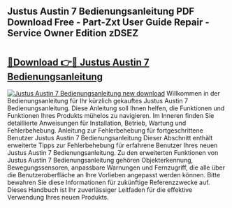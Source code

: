 ## Justus Austin 7 Bedienungsanleitung PDF Download Free - Part-Zxt User Guide Repair - Service Owner Edition zDSEZ

# <h2><a href="http://df41dln.blite.top/?on=Justus+Austin+7+Bedienungsanleitung">🔗Download 👉🔴 Justus Austin 7 Bedienungsanleitung</a></h2>

[![Justus Austin 7 Bedienungsanleitung new download](https://i.imgur.com/lujVjoI.png)](http://df41dln.blite.top/?on=Justus+Austin+7+Bedienungsanleitung)
Willkommen in der Bedienungsanleitung für Ihr kürzlich gekauftes Justus Austin 7 Bedienungsanleitung. Diese Anleitung soll Ihnen helfen, die Funktionen und Funktionen Ihres Produkts mühelos zu navigieren. Im Inneren finden Sie detaillierte Anweisungen für Installation, Betrieb, Wartung und Fehlerbehebung. Anleitung zur Fehlerbehebung für fortgeschrittene Benutzer Justus Austin 7 Bedienungsanleitung Dieser Abschnitt enthält erweiterte Tipps zur Fehlerbehebung für erfahrene Benutzer Ihres neuen Justus Austin 7 Bedienungsanleitung. Zu den erweiterten Funktionen von Justus Austin 7 Bedienungsanleitung gehören Objekterkennung, Bewegungssensoren, anpassbare Warnungen und Fernzugriff, die alle über die Benutzeroberfläche an Ihre Vorlieben angepasst werden können. Bitte bewahren Sie diese Informationen für zukünftige Referenzzwecke auf. Dieses Handbuch ist Ihr zuverlässiger Leitfaden für die effektive Verwendung Ihres neuen Produkts.
